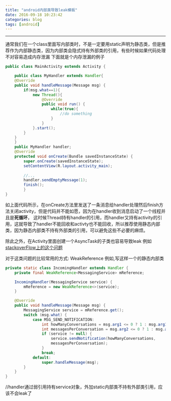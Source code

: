 ```yaml
---
title: "android内部类导致leak模板"
date: 2016-09-18 10:23:42
categories: blog
tags: [android]
---
```



----------

通常我们在一个class里面写内部类时，不是一定要用static声明为静态类，但是推荐作为内部静态类，因为内部类会隐式持有外部类的引用，有些时候如果代码处理不对容易造成内存泄漏
下面就是个内存泄漏的例子
<!--more-->
```java
public class MainActivity extends Activity {

	public class MyHandler extends Handler{
	@Override
	public void handleMessage(Message msg) {
		if(msg.what==1){
			new Thread(){
				@Override
				public void run() {
					while(true){
						//do something
					}
				}
			}.start();
		}
	}
	}
	public MyHandler handler;
	@Override
	protected void onCreate(Bundle savedInstanceState) {
		super.onCreate(savedInstanceState);
		setContentView(R.layout.activity_main);
		
		//...
		handler.sendEmptyMessage(1);
		finish();
	    }
}
```


如上面代码所示，在onCreate方法里发送了一条消息给handler处理然后finish方法关闭activity，但是代码并不能如愿，因为在handler收到消息启动了一个线程并且是**死循环**，
这时候Thread持有handler的引用，而handler又持有activity的引用，这就导致了handler不能回收和activty也不能回收，所以推荐使用静态内部类，因为静态内部类不持有外部类的引用，可以避免这些不必要的麻烦。

除此之外，在Activity里面创建一个AsyncTask的子类也容易导致leak
例如 [stackoverFlow上的这个问题](http://stackoverflow.com/questions/24679383/memory-leak-using-asynctask-as-a-inner-class)

对于这类问题的比较常用的方式:
WeakReference
例如,写这样一个的静态内部类
    
```java
private static class IncomingHandler extends Handler {
    private final WeakReference<MessagingService> mReference;

    IncomingHandler(MessagingService service) {
        mReference = new WeakReference<>(service);
    }

    @Override
    public void handleMessage(Message msg) {
        MessagingService service = mReference.get();
        switch (msg.what) {
            case MSG_SEND_NOTIFICATION:
                int howManyConversations = msg.arg1 <= 0 ? 1 : msg.arg1;
                int messagesPerConversation = msg.arg2 <= 0 ? 1 : msg.arg2;
                if (service != null) {
                    service.sendNotification(howManyConversations,
                    messagesPerConversation);
                }
                break;
            default:
                super.handleMessage(msg);
        }
    }
}
```    
//handler通过弱引用持有service对象，外加static内部类不持有外部类引用，应该不会leak了






